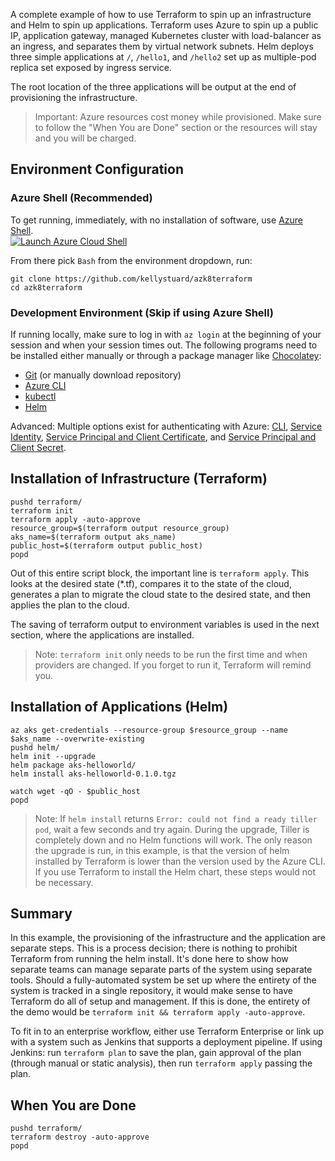 A complete example of how to use Terraform to spin up an infrastructure and Helm to spin up applications. Terraform uses Azure to spin up a public IP, application gateway, managed Kubernetes cluster with load-balancer as an ingress, and separates them by virtual network subnets. Helm deploys three simple applications at `/`, `/hello1`, and `/hello2` set up as multiple-pod replica set exposed by ingress service.

The root location of the three applications will be output at the end of provisioning the infrastructure.

> Important: Azure resources cost money while provisioned. Make sure to follow the "When You are Done" section or the resources will stay and you will be charged.

## Environment Configuration

### Azure Shell (Recommended)
To get running, immediately, with no installation of software, use [Azure Shell](https://docs.microsoft.com/en-us/azure/cloud-shell/overview).  
[![Launch Azure Cloud Shell](https://shell.azure.com/images/launchcloudshell.png)](https://shell.azure.com/)

From there pick `Bash` from the environment dropdown, run:
```
git clone https://github.com/kellystuard/azk8terraform
cd azk8terraform
```

### Development Environment (Skip if using Azure Shell)
If running locally, make sure to log in with `az login` at the beginning of your session and when your session times out. The following programs need to be installed either manually or through a package manager like [Chocolatey](https://chocolatey.org/):
* [Git](https://desktop.github.com/) (or manually download repository)
* [Azure CLI](https://docs.microsoft.com/en-us/cli/azure/install-azure-cli?view=azure-cli-latest)
* [kubectl](https://kubernetes.io/docs/tasks/tools/install-kubectl/)
* [Helm](https://helm.sh/docs/using_helm/#installing-helm)

Advanced: Multiple options exist for authenticating with Azure: [CLI](https://www.terraform.io/docs/providers/azurerm/auth/azure_cli.html), [Service Identity](https://www.terraform.io/docs/providers/azurerm/auth/managed_service_identity.html), [Service Principal and Client Certificate](https://www.terraform.io/docs/providers/azurerm/auth/service_principal_client_certificate.html), and [Service Principal and Client Secret](https://www.terraform.io/docs/providers/azurerm/auth/service_principal_client_secret.html).

## Installation of Infrastructure (Terraform)
```
pushd terraform/
terraform init
terraform apply -auto-approve
resource_group=$(terraform output resource_group)
aks_name=$(terraform output aks_name)
public_host=$(terraform output public_host)
popd
```

Out of this entire script block, the important line is `terraform apply`. This looks at the desired state (\*.tf), compares it to the state of the cloud, generates a plan to migrate the cloud state to the desired state, and then applies the plan to the cloud.

The saving of terraform output to environment variables is used in the next section, where the applications are installed.

> Note: `terraform init` only needs to be run the first time and when providers are changed. If you forget to run it, Terraform will remind you.

## Installation of Applications (Helm)
```
az aks get-credentials --resource-group $resource_group --name $aks_name --overwrite-existing
pushd helm/
helm init --upgrade
helm package aks-helloworld/
helm install aks-helloworld-0.1.0.tgz

watch wget -qO - $public_host
popd
```


> Note: If `helm install` returns `Error: could not find a ready tiller pod`, wait a few seconds and try again. During the upgrade, Tiller is completely down and no Helm functions will work. The only reason the upgrade is run, in this example, is that the version of helm installed by Terraform is lower than the version used by the Azure CLI. If you use Terraform to install the Helm chart, these steps would not be necessary.

## Summary
In this example, the provisioning of the infrastructure and the application are separate steps. This is a process decision; there is nothing to prohibit Terraform from running the helm install. It's done here to show how separate teams can manage separate parts of the system using separate tools. Should a fully-automated system be set up where the entirety of the system is tracked in a single repository, it would make sense to have Terraform do all of setup and management. If this is done, the entirety of the demo would be `terraform init && terraform apply -auto-approve`.

To fit in to an enterprise workflow, either use Terraform Enterprise or link up with a system such as Jenkins that supports a deployment pipeline. If using Jenkins: run `terraform plan` to save the plan, gain approval of the plan (through manual or static analysis), then run `terraform apply` passing the plan.

## When You are Done
```
pushd terraform/
terraform destroy -auto-approve
popd
```
